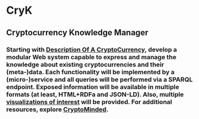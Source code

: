 # CryK
## Cryptocurrency Knowledge Manager

### Starting with [Description Of A CryptoCurrency](https://doacc.github.io/), develop a modular Web system capable to express and manage the knowledge about existing cryptocurrencies and their (meta-)data. Each functionality will be implemented by a (micro-)service and all queries will be performed via a SPARQL endpoint. Exposed information will be available in multiple formats (at least, HTML+RDFa and JSON-LD). Also, multiple [visualizations of interest](https://profs.info.uaic.ro/~busaco/teach/courses/hci/hci-film.html#week11) will be provided. For additional resources, explore [CryptoMinded](https://cryptominded.com/).
